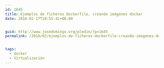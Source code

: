```yaml
---
id: 1645
title: Ejemplos de ficheros Dockerfile, creando imágenes docker
date: 2016-02-17T10:55:41+00:00


guid: http://www.josedomingo.org/pledin/?p=1645
permalink: /2016/02/ejemplos-de-ficheros-dockerfile-creando-imagenes-docker/


tags:
  - docker
  - Virtualización
---
```

